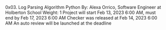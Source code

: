 0x03. Log Parsing
Algorithm
Python
 By: Alexa Orrico, Software Engineer at Holberton School
 Weight: 1
 Project will start Feb 13, 2023 6:00 AM, must end by Feb 17, 2023 6:00 AM
 Checker was released at Feb 14, 2023 6:00 AM
 An auto review will be launched at the deadline
